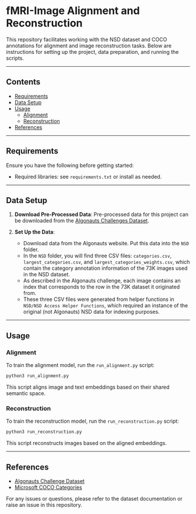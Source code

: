 # fMRI-Image Alignment and Reconstruction

This repository facilitates working with the NSD dataset and COCO annotations for alignment and image reconstruction tasks. Below are instructions for setting up the project, data preparation, and running the scripts.

---

## Contents
- [Requirements](#requirements)
- [Data Setup](#data-setup)
- [Usage](#usage)
  - [Alignment](#alignment)
  - [Reconstruction](#reconstruction)
- [References](#references)

---

## Requirements
Ensure you have the following before getting started:

- Required libraries: see `requirements.txt` or install as needed.

---

## Data Setup

1. **Download Pre-Processed Data**:
   Pre-processed data for this project can be downloaded from the [Algonauts Challenges Dataset](http://algonauts.csail.mit.edu). 

2. **Set Up the Data**:
   - Download data from the Algonauts website. Put this data into the `NSD` folder.
   - In the `NSD` folder, you will find three CSV files: `categories.csv`, `largest_categories.csv`, and `largest_categories_weights.csv`, which contain the category annotation information of the 73K images used in the NSD dataset.
   - As described in the Algonauts challenge, each image contains an index that corresponds to the row in the 73K dataset it originated from.
   - These three CSV files were generated from helper functions in `NSD/NSD Access Helper Functions`, which required an instance of the original (not Algonauts) NSD data for indexing purposes.

---

## Usage

### Alignment

To train the alignment model, run the `run_alignment.py` script:

```bash
python3 run_alignment.py
```

This script aligns image and text embeddings based on their shared semantic space.

### Reconstruction

To train the reconstruction model, run the `run_reconstruction.py` script:

```bash
python3 run_reconstruction.py
```

This script reconstructs images based on the aligned embeddings.

---

## References

- [Algonauts Challenge Dataset](http://algonauts.csail.mit.edu)
- [Microsoft COCO Categories](https://cocodataset.org/#home)

For any issues or questions, please refer to the dataset documentation or raise an issue in this repository.
